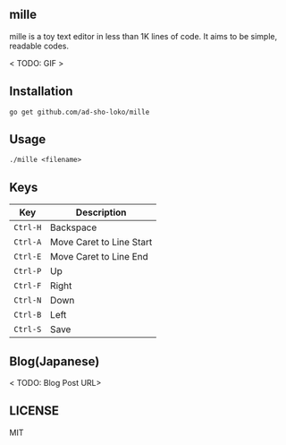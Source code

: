 ## mille 

mille is a toy text editor in less than 1K lines of code.
It aims to be simple, readable codes.

< TODO: GIF >

## Installation

```
go get github.com/ad-sho-loko/mille
```

## Usage

```
./mille <filename>
```

## Keys

|  Key  |  Description  |
| ---- | ---- |
|  `Ctrl-H`  |  Backspace |
|  `Ctrl-A`  |  Move Caret to Line Start |
|  `Ctrl-E`  |  Move Caret to Line End |
|  `Ctrl-P`  |  Up |
|  `Ctrl-F`  |  Right |
|  `Ctrl-N`  |  Down |
|  `Ctrl-B`  |  Left |
|  `Ctrl-S`  |  Save |

## Blog(Japanese)

< TODO: Blog Post URL>

## LICENSE

MIT
